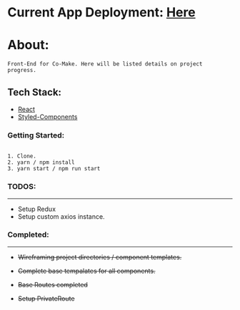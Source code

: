 # Current App Deployment: [Here](https://frontend.co-make.now.sh/)

# About:
```
Front-End for Co-Make. Here will be listed details on project progress.
```

## Tech Stack:
- [React](https://reactjs.org/)
- [Styled-Components](https://www.styled-components.com/)

### Getting Started:
```

1. Clone.
2. yarn / npm install
3. yarn start / npm run start
```

### TODOS:
---
- Setup Redux
- Setup custom axios instance.

### Completed:
---
- ~~Wireframing project directories / component templates.~~

- ~~Complete base tempalates for all components.~~

- ~~Base Routes completed~~

- ~~Setup PrivateRoute~~